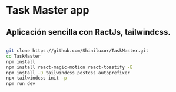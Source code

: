 # Task Master app

## Aplicación sencilla con RactJs, tailwindcss. 



 ```bash
 
 git clone https://github.com/Shiniluxor/TaskMaster.git
 cd TaskMaster
 npm install
 npm install react-magic-motion react-toastify -E
 npm install -D tailwindcss postcss autoprefixer
 npx tailwindcss init -p
 npm run dev

 ```